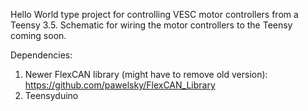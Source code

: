 Hello World type project for controlling VESC motor controllers from a Teensy 3.5. Schematic for wiring the motor controllers to the Teensy coming soon.

Dependencies:
1. Newer FlexCAN library (might have to remove old version): https://github.com/pawelsky/FlexCAN_Library
2. Teensyduino
